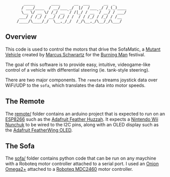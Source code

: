 ~~~
        _____       ____      __  ___      __  _       
       / ___/____  / __/___ _/  |/  /___ _/ /_(_)____  
       \__ \/ __ \/ /_/ __ `/ /|_/ / __ `/ __/ / ___/  
      ___/ / /_/ / __/ /_/ / /  / / /_/ / /_/ / /__    
     /____/\____/_/  \__,_/_/  /_/\__,_/\__/_/\___/    
~~~

## Overview

This code is used to control the motors that drive the SofaMatic, a
[Mutant Vehicle](https://burningman.org/event/art-performance/mutant-vehicles/)
created by [Marcus Schwrartz](http://marcus.net/) for the
[Burning Man](http://burningman.org/) festival.

The goal of this software is to provide easy, intuitive, videogame-like
control of a vehicle with differential steering (ie. tank-style steering).

There are two major components.  The `remote` streams joystick data over WiFi/UDP
to the `sofa`, which translates the data into motor speeds.

## The Remote

The [remote/](https://github.com/marcusschwartz/sofamatic/tree/master/remote) folder contains
an arduino project that is expected to run on an [ESP8266](https://en.wikipedia.org/wiki/ESP8266)
such as the [Adafruit Feather Huzzah](https://www.adafruit.com/product/2821).  It expects a
[Nintendo Wii Nunchuk](https://en.wikipedia.org/wiki/Wii_Remote#Nunchuk) to be wired to the
I2C pins, along with an OLED display such as the
[Adafruit FeatherWing OLED](https://www.adafruit.com/product/2900).

## The Sofa

The [sofa/](https://github.com/marcusschwartz/sofamatic/tree/master/sofa) folder contains
python code that can be run on any maychine with a Roboteq motor controller attached to
a serial port.  I used an [Onion Omega2+](https://onion.io/omega2/) attached to a
[Roboteq MDC2460](https://www.roboteq.com/index.php/component/virtuemart/313/mdc2460-274-detail?Itemid=970)
 motor controller.
